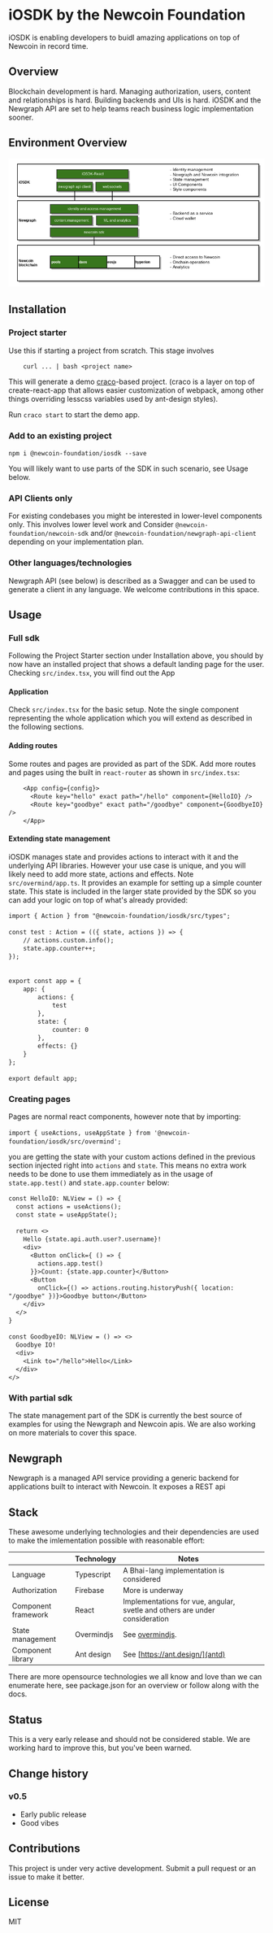 # iOSDK by the Newcoin Foundation

iOSDK is enabling developers to buidl amazing applications on top of Newcoin in record time.

## Overview

Blockchain development is hard. Managing authorization, users, content and relationships is hard. Building backends and UIs is hard. iOSDK and the Newgraph API are set to help teams reach business logic implementation sooner.

## Environment Overview
![enter image description here](./docs/images/SDKOverview.png)


## Installation
### Project starter

Use this if starting a project from scratch. This stage involves 

```
    curl ... | bash <project name>
```

This will generate a demo [craco](https://github.com/gsoft-inc/craco)-based project. (craco is a layer on top of create-react-app that allows easier customization of webpack, among other things overriding lesscss variables used by ant-design styles).

Run ``` craco start ``` to start the demo app.

### Add to an existing project

```
npm i @newcoin-foundation/iosdk --save
```

You will likely want to use parts of the SDK in such scenario, see Usage below.

### API Clients only
For existing condebases you might be interested in lower-level components only. This involves lower level work and  Consider `@newcoin-foundation/newcoin-sdk` and/or `@newcoin-foundation/newgraph-api-client` depending on your implementation plan.

### Other languages/technologies
Newgraph API (see below) is described as a Swagger and can be used to generate a client in any language. We welcome contributions in this space.

## Usage
### Full sdk
Following the Project Starter section under Installation above, you should by now have an installed project that shows a default landing page for the user.
Checking `src/index.tsx`, you will find out the App 

#### Application
Check `src/index.tsx` for the basic setup.
Note the single <App /> component representing the whole application which you will extend as described in the following sections.

#### Adding routes
Some routes and pages are provided as part of the SDK. Add more routes and pages using the built in `react-router` as shown in `src/index.tsx`:
```
    <App config={config}>
      <Route key="hello" exact path="/hello" component={HelloIO} />
      <Route key="goodbye" exact path="/goodbye" component={GoodbyeIO} />
    </App>
```

#### Extending state management
iOSDK manages state and provides actions to interact with it and the underlying API libraries. However your use case is unique, and you will likely need to add more state, actions and effects.
Note `src/overmind/app.ts`. It provides an example for setting up a simple counter state. This state is included in the larger state provided by the SDK so you can add your logic on top of what's already provided:

```
import { Action } from "@newcoin-foundation/iosdk/src/types";

const test : Action = (({ state, actions }) => {
    // actions.custom.info();
    state.app.counter++;
});


export const app = {
    app: {
        actions: {
            test
        },
        state: {
            counter: 0
        },
        effects: {}
    }
};

export default app;
```

### Creating pages

Pages are normal react components, however note that by importing:

`import { useActions, useAppState } from '@newcoin-foundation/iosdk/src/overmind';`

you are getting the state with your custom actions defined in the previous section injected right into `actions` and `state`. This means no extra work needs to be done to use them immediately as in the usage of `state.app.test()` and `state.app.counter` below:  

```
const HelloIO: NLView = () => {
  const actions = useActions();
  const state = useAppState();

  return <>
    Hello {state.api.auth.user?.username}!
    <div>
      <Button onClick={ () => {
        actions.app.test()
      }}>Count: {state.app.counter}</Button>
      <Button
        onClick={() => actions.routing.historyPush({ location: "/goodbye" })}>Goodbye button</Button>
    </div>
  </>
}

const GoodbyeIO: NLView = () => <>
  Goodbye IO!
  <div>
    <Link to="/hello">Hello</Link>
  </div>
</>
```

### With partial sdk
The state management part of the SDK is currently the best source of examples for using the Newgraph and Newcoin apis. We are also working on more materials to cover this space. 

## Newgraph 
Newgraph is a managed API service providing a generic backend for applications built to interact with Newcoin.
It exposes a REST api 

## Stack

These awesome underlying technologies and their dependencies are used to make the imlementation possible with reasonable effort:

|  | Technology | Notes |  |
|---|---|---|---|
| Language | Typescript | A Bhai-lang implementation is considered |  |
| Authorization | Firebase | More is underway |  |
| Component framework | React | Implementations for vue, angular, svetle and others are under consideration |  |
| State management | Overmindjs | See [overmindjs](https://overmindjs.org/). |  |
| Component library | Ant design | See [https://ant.design/](antd) |  |


There are more opensource technologies we all know and love than we can enumerate here, see package.json for an overview or follow along with the docs.

## Status
This is a very early release and should not be considered stable. We are working hard to improve this, but you've been warned.

## Change history
### v0.5
* Early public release
* Good vibes

## Contributions
This project is under very active development. Submit a pull request or an issue to make it better. 

## License
MIT

